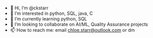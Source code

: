 - 👋 Hi, I’m @ckstarr
- 👀 I’m interested in python, SQL, java, C
- 🌱 I’m currently learning python, SQL
- 💞️ I’m looking to collaborate on AI/ML, Quality Assurance projects
- 📫 How to reach me: email chloe.starr@outlook.com or dm

<!---
ckstarr/ckstarr is a ✨ special ✨ repository because its `README.md` (this file) appears on your GitHub profile.
You can click the Preview link to take a look at your changes.
--->
